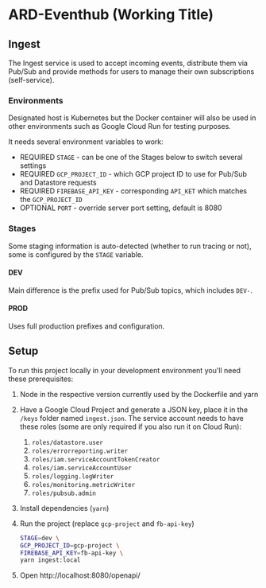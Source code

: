 # ARD-Eventhub (Working Title)

## Ingest

The Ingest service is used to accept incoming events, distribute them via Pub/Sub and provide methods for users to manage their own subscriptions (self-service).  

### Environments

Designated host is Kubernetes but the Docker container will also be used in other environments such as Google Cloud Run for testing purposes.

It needs several environment variables to work:

- REQUIRED `STAGE` - can be one of the Stages below to switch several settings
- REQUIRED `GCP_PROJECT_ID` - which GCP project ID to use for Pub/Sub and Datastore requests
- REQUIRED `FIREBASE_API_KEY` - corresponding `API_KET` which matches the `GCP_PROJECT_ID`
- OPTIONAL `PORT` - override server port setting, default is 8080

### Stages

Some staging information is auto-detected (whether to run tracing or not), some is configured by the `STAGE` variable.

#### DEV

Main difference is the prefix used for Pub/Sub topics, which includes `DEV-`.

#### PROD

Uses full production prefixes and configuration.

## Setup

To run this project locally in your development environment you'll need these prerequisites:

1. Node in the respective version currently used by the Dockerfile and yarn
2. Have a Google Cloud Project and generate a JSON key, place it in the `/keys` folder named `ingest.json`. The service account needs to have these roles (some are only required if you also run it on Cloud Run):
   1. `roles/datastore.user`
   2. `roles/errorreporting.writer`
   3. `roles/iam.serviceAccountTokenCreator`
   4. `roles/iam.serviceAccountUser`
   5. `roles/logging.logWriter`
   6. `roles/monitoring.metricWriter`
   7. `roles/pubsub.admin`
3. Install dependencies (`yarn`)
4. Run the project (replace `gcp-project` and `fb-api-key`)

   ```sh
   STAGE=dev \
   GCP_PROJECT_ID=gcp-project \
   FIREBASE_API_KEY=fb-api-key \
   yarn ingest:local
   ```

5. Open http://localhost:8080/openapi/